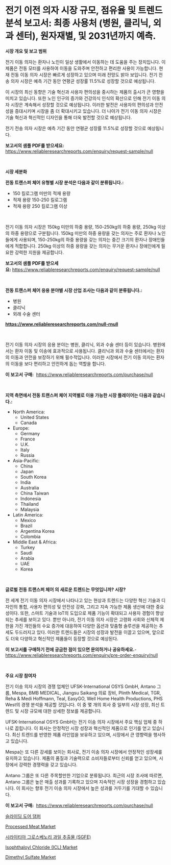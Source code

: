<p><h1>전기 이전 의자 시장 규모, 점유율 및 트렌드 분석 보고서: 최종 사용처 (병원, 클리닉, 외과 센터), 원자재별, 및 2031년까지 예측.</h1></p><p><strong>시장 개요 및 보고 범위</strong></p>
<p><p>전기 이동 의자는 환자나 노인이 일상 생활에서 이동하는 데 도움을 주는 장치입니다. 이 제품은 전동 모터를 사용하여 이동을 도와주며 안전하고 편리한 사용이 가능합니다. 현재 전동 이동 의자 시장은 빠르게 성장하고 있으며 미래 전망도 밝아 보입니다. 전기 전송 의자 시장은 예측 기간 동안 연평균 성장률 11.5%로 성장할 것으로 예상됩니다.</p><p>이 시장의 최신 동향은 기술 혁신과 사용자 편의성을 중시하는 제품의 출시가 큰 영향을 미치고 있습니다. 또한 노인 인구의 증가와 건강의식 인식의 확산으로 인해 전기 이동 의자 시장은 계속해서 성장할 것으로 예상됩니다. 이러한 발전은 사용자의 편의성과 안전성을 증대시키며 시장을 좀 더 확대시키고 있습니다. 더 나아가 전기 이동 의자 시장은 기술 혁신과 혁신적인 디자인을 통해 더욱 발전할 것으로 예상됩니다. </p><p>전기 전송 의자 시장은 예측 기간 동안 연평균 성장률 11.5%로 성장할 것으로 예상됩니다.</p></p>
<p><strong>보고서의 샘플 PDF를 받으세요:</strong> <a href="https://www.reliableresearchreports.com/enquiry/request-sample/null">https://www.reliableresearchreports.com/enquiry/request-sample/null</a></p>
<p>&nbsp;</p>
<p><strong>시장 세분화</strong></p>
<p><strong>전동 트랜스퍼 체어 유형별 시장 분석은 다음과 같이 분류됩니다.:</strong></p>
<p><ul><li>150 킬로그램 미만의 적재 용량</li><li>적재 용량 150-250 킬로그램</li><li>적재 용량 250 킬로그램 이상</li></ul></p>
<p>&nbsp;</p>
<p><p>전기 이동 의자 시장은 150kg 미만의 하중 용량, 150-250kg의 하중 용량, 250kg 이상의 하중 용량으로 구분됩니다. 150kg 미만의 하중 용량을 갖는 의자는 주로 환자나 노인들에게 사용되며, 150-250kg의 하중 용량을 갖는 의자는 중간 크기의 환자나 장애인들에게 적합합니다. 250kg 이상의 하중 용량을 갖는 의자는 무거운 환자나 장애인에게 필요한 강력한 지원을 제공합니다.</p></p>
<p><strong>보고서의 샘플 PDF를 받으세요:</strong>&nbsp;<a href="https://www.reliableresearchreports.com/enquiry/request-sample/null">https://www.reliableresearchreports.com/enquiry/request-sample/null</a></p>
<p>&nbsp;</p>
<p><strong> 전동 트랜스퍼 체어 응용 분야별 시장 산업 조사는 다음과 같이 분류됩니다.:</strong></p>
<p><ul><li>병원</li><li>클리닉</li><li>외래 수술 센터</li></ul></p>
<p><strong><a href="https://www.reliableresearchreports.com/null-rnull">https://www.reliableresearchreports.com/null-rnull</a></strong></p>
<p>&nbsp;</p>
<p><p>전기 이동 의자 시장의 응용 분야는 병원, 클리닉, 외과 수술 센터 등이 있습니다. 병원에서는 환자 이동 및 이송에 효과적으로 사용됩니다. 클리닉과 외과 수술 센터에서는 환자의 이동과 안전을 보장하기 위해 필수적입니다. 이러한 시장에서 전기 이동 의자는 환자의 이동을 보다 편리하고 안전하게 돕는 역할을 합니다.</p></p>
<p><strong>이 보고서 구매:</strong>&nbsp; <a href="https://www.reliableresearchreports.com/purchase/null">https://www.reliableresearchreports.com/purchase/null</a></p>
<p>&nbsp;</p>
<p><strong>지역 측면에서 전동 트랜스퍼 체어 지역별로 이용 가능한 시장 플레이어는 다음과 같습니다.:</strong></p>
<p><ul>
    <li>
        North America:
        <ul>
            <li>United States</li>
            <li>Canada</li>
        </ul>
    </li>
    <li>
        Europe:
        <ul>
            <li>Germany</li>
            <li>France</li>
            <li>U.K.</li>
            <li>Italy</li>
            <li>Russia</li>
        </ul>
    </li>
    <li>
        Asia-Pacific:
        <ul>
            <li>China</li>
            <li>Japan</li>
            <li>South Korea</li>
            <li>India</li>
            <li>Australia</li>
            <li>China Taiwan</li>
            <li>Indonesia</li>
            <li>Thailand</li>
            <li>Malaysia</li>
        </ul>
    </li>
    <li>
        Latin America:
        <ul>
            <li>Mexico</li>
            <li>Brazil</li>
            <li>Argentina Korea</li>
            <li>Colombia</li>
        </ul>
    </li>
    <li>
        Middle East & Africa:
        <ul>
            <li>Turkey</li>
            <li>Saudi</li>
            <li>Arabia</li>
            <li>UAE</li>
            <li>Korea</li>
        </ul>
    </li>
    </ul></p>
<p>&nbsp;</p>
<p><strong>글로벌 전동 트랜스퍼 체어 의 새로운 트렌드는 무엇입니까? 시장?</strong></p>
<p><p>전 세계 전기 이동 의자 시장에서 나타나고 있는 현상과 트렌드는 다양한 혁신 기술과 디자인의 통합, 사용자 편의성 및 안전성 강화, 그리고 지속 가능한 제품 생산에 대한 중요성이다. 또한, 스마트 기술과 IoT의 도입으로 제품 기능이 확대되고 사용자 경험이 향상되는 추세를 보이고 있다. 뿐만 아니라, 전기 이동 의자 시장은 고령화 사회와 신체적 제한을 가진 개인들의 수요 증가에 대응하여 다양한 옵션과 맞춤형 솔루션을 제공하는 추세도 두드러지고 있다. 이러한 트렌드들은 시장의 성장과 발전을 이끌고 있으며, 앞으로도 더욱 다양하고 혁신적인 제품들이 등장할 것으로 예상된다.</p></p>
<p><strong>이 보고서를 구매하기 전에 궁금한 점이 있으면 문의하거나 공유하세요.</strong>- <a href="https://www.reliableresearchreports.com/enquiry/pre-order-enquiry/null">https://www.reliableresearchreports.com/enquiry/pre-order-enquiry/null</a></p>
<p>&nbsp;</p>
<p><strong>주요 시장 참여자</strong></p>
<p><p>전기 이송 의자 시장의 경쟁 업체인 UFSK-International OSYS GmbH, Antano 그룹, Mespa, BMB MEDICAL, Jiangsu Saikang 의료 장비, Plinth Medical, TGR, Reha & Medi Hoffmann, Teal, EasyGO, Well Home Health Productions, PHS West의 경쟁 분석을 제공할 것입니다. 이 중 몇 개의 회사 중 일부의 시장 성장, 최신 트렌드 및 시장 규모에 대한 상세한 정보를 제공합니다.</p><p>UFSK-International OSYS GmbH는 전기 이송 의자 시장에서 주요 핵심 업체 중 하나로 꼽힙니다. 이 회사는 안정적인 시장 성장과 혁신적인 제품으로 인기를 얻고 있습니다. 최신 트렌드를 반영한 제품 라인업을 보유하고 있으며, 시장에서 큰 영향력을 행사하고 있습니다.</p><p>Mespa는 또 다른 강세를 보이는 회사로, 전기 이송 의자 시장에서 안정적인 성장세를 유지하고 있습니다. 제품의 품질과 기술력으로 소비자들로부터 신뢰를 얻고 있으며, 시장에서 강력한 경쟁력을 갖고 있습니다.</p><p>Antano 그룹은 또 다른 주목할만한 기업으로 분류됩니다. 최근의 시장 조사에 따르면, Antano 그룹은 높은 매출 성과를 기록하고 있으며 지속적인 시장 성장을 경험하고 있습니다. 이 회사는 향후 전기 이송 의자 시장에서 높은 성과를 거두기를 기대할 수 있습니다.</p></p>
<p><strong>이 보고서 구매:</strong>&nbsp;&nbsp;<a href="https://www.reliableresearchreports.com/purchase/null">https://www.reliableresearchreports.com/purchase/null</a></p>
<p><p><a href="https://github.com/rrmadityapu/Market-Research-Report-List-1/blob/main/3399122108712.md">슬라이딩 도어 댐퍼</a></p><p><a href="https://issuu.com/reportprime-2/docs/processed-meat-market-size-2030.pptx">Processed Meat Market</a></p><p><a href="https://medium.com/@cierrahayes645/%EC%8B%9C%EB%9D%BC%EC%9D%B4%ED%8B%B0%EC%95%84-%EA%B7%B8%EB%A1%9C%EC%8A%A4%EB%B2%84%EB%85%B8%EB%A6%AC-%EA%B3%BC%EC%9D%BC-%EC%B6%94%EC%B6%9C%EB%AC%BC-sgfe-%EC%8B%9C%EC%9E%A5-%EC%8B%9C%EC%9E%A5-%EC%A0%90%EC%9C%A0%EC%9C%A8-%EC%8B%9C%EC%9E%A5-%EB%8F%99%ED%96%A5-%EA%B7%B8%EB%A6%AC%EA%B3%A0-%EB%AF%B8%EB%9E%98-%EC%84%B1%EC%9E%A5-%ED%83%90%EC%83%89-124f78d756a5">시라이티아 그로스베노리 과일 추출물 (SGFE)</a></p><p><a href="https://github.com/juniordelafrance/Market-Research-Report-List-3/blob/main/isophthaloyl-chloride-icl-market.md">Isophthaloyl Chloride (ICL) Market</a></p><p><a href="https://github.com/rahu1506/Market-Research-Report-List-4/blob/main/dimethyl-sulfate-market.md">Dimethyl Sulfate Market</a></p></p>
